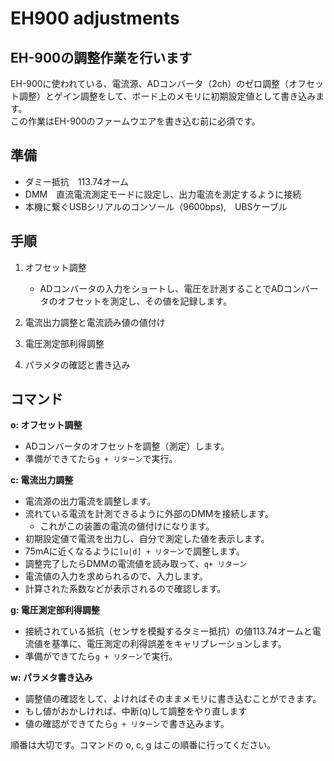 # EH900 adjustments

## EH-900の調整作業を行います

EH-900に使われている、電流源、ADコンバータ（2ch）のゼロ調整（オフセット調整）とゲイン調整をして、ボード上のメモリに初期設定値として書き込みます。  
この作業はEH-900のファームウエアを書き込む前に必須です。

## 準備
- ダミー抵抗　113.74オーム
- DMM　直流電流測定モードに設定し、出力電流を測定するように接続
- 本機に繋ぐUSBシリアルのコンソール（9600bps),　UBSケーブル

## 手順
1. オフセット調整
    - ADコンバータの入力をショートし、電圧を計測することでADコンバータのオフセットを測定し、その値を記録します。

2. 電流出力調整と電流読み値の値付け

3. 電圧測定部利得調整

4. パラメタの確認と書き込み

## コマンド
**o: オフセット調整**  
- ADコンバータのオフセットを調整（測定）します。
- 準備ができてたら`g + リターン`で実行。

**c: 電流出力調整**
- 電流源の出力電流を調整します。
- 流れている電流を計測できるように外部のDMMを接続します。
    - これがこの装置の電流の値付けになります。
- 初期設定値で電流を出力し、自分で測定した値を表示します。
- 75mAに近くなるように`[u|d] + リターン`で調整します。
- 調整完了したらDMMの電流値を読み取って、`q+ リターン`
- 電流値の入力を求められるので、入力します。
- 計算された系数などが表示されるので確認します。

**g: 電圧測定部利得調整**
- 接続されている抵抗（センサを模擬するタミー抵抗）の値113.74オームと電流値を基準に、電圧測定の利得誤差をキャリブレーションします。
- 準備ができてたら`g + リターン`で実行。

**w: パラメタ書き込み**
- 調整値の確認をして、よければそのままメモリに書き込むことができます。
- もし値がおかしければ、中断(q)して調整をやり直します
- 値の確認ができてたら`g + リターン`で書き込みます。

順番は大切です。コマンドの o, c, g はこの順番に行ってください。  

